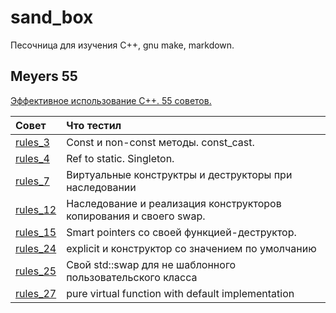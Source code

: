 # sand_box
Песочница для изучения C++, gnu make, markdown.

## Meyers 55

[Эффективное использование С++. 55 советов.](https://yadi.sk/i/XnJfbd8Omop9hg)

| Совет  | Что тестил  | 
|:------------- |:--------------- |
| [rules_3](meyers55/rules_3/) | Const и non-const методы. const_cast. |
| [rules_4](meyers55/rules_4/) | Ref to static. Singleton. |
| [rules_7](meyers55/rules_7/) | Виртуальные конструктры и деструкторы при наследовании |
| [rules_12](meyers55/rules_12/) | Наследование и реализация конструкторов копирования и своего swap. |
| [rules_15](meyers55/rules_15/) | Smart pointers со своей функцией-деструктор. |
| [rules_24](meyers55/rules_24/) | explicit и конструктор со значением по умолчанию |
| [rules_25](meyers55/rules_25/) | Свой std::swap для не шаблонного пользовательского класса |
| [rules_27](meyers55/rules_27/) | pure virtual function with default implementation |